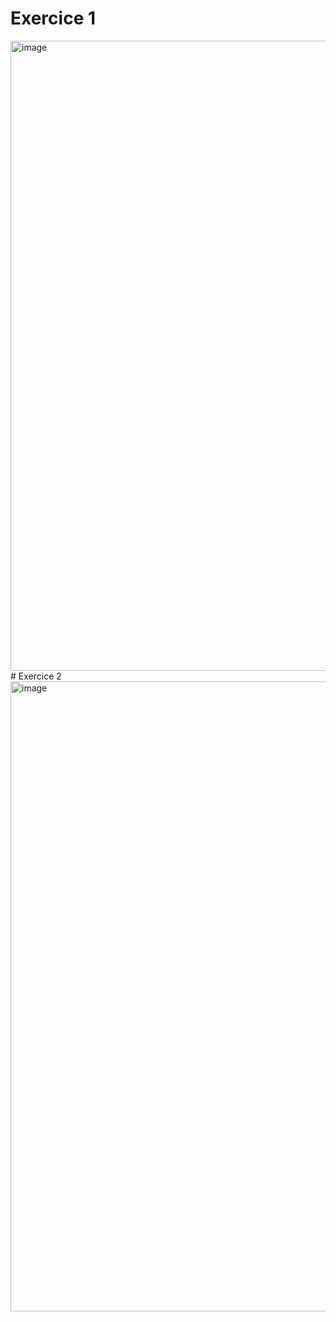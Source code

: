 # Exercice 1
<img width="1920" height="1008" alt="image" src="https://github.com/user-attachments/assets/d1ae7e7d-6bd0-4389-aa35-52d0b827f737" />
# Exercice 2
<img width="1920" height="1008" alt="image" src="https://github.com/user-attachments/assets/2c458311-ebbc-4a7f-b661-d9ff7c883a03" />

